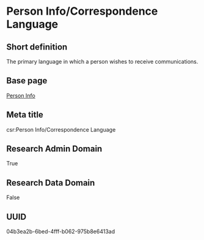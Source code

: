 # Person Info/Correspondence Language
## Short definition
The primary language in which a person wishes to receive communications.
## Base page
[Person Info](../../Objects/Person%20Info.md)
## Meta title
csr:Person Info/Correspondence Language
## Research Admin Domain
True
## Research Data Domain
False
## UUID
04b3ea2b-6bed-4fff-b062-975b8e6413ad
